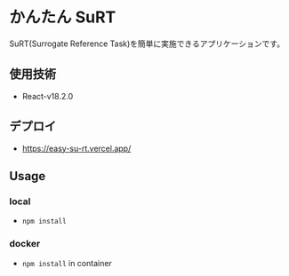 # かんたん SuRT

SuRT(Surrogate Reference Task)を簡単に実施できるアプリケーションです。

## 使用技術

- React-v18.2.0

## デプロイ

- https://easy-su-rt.vercel.app/

## Usage

### local

- `npm install`

### docker

- `npm install` in container
